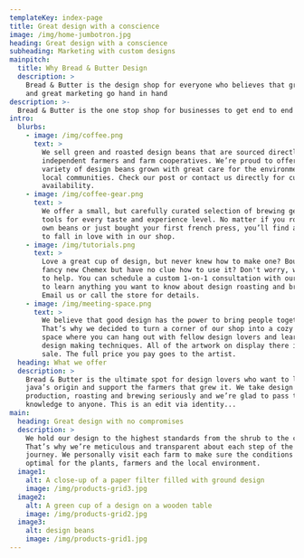 ```yaml
---
templateKey: index-page
title: Great design with a conscience
image: /img/home-jumbotron.jpg
heading: Great design with a conscience
subheading: Marketing with custom designs
mainpitch:
  title: Why Bread & Butter Design
  description: >
    Bread & Butter is the design shop for everyone who believes that great design
    and great marketing go hand in hand
description: >-
  Bread & Butter is the one stop shop for businesses to get end to end marketing.
intro:
  blurbs:
    - image: /img/coffee.png
      text: >
        We sell green and roasted design beans that are sourced directly from
        independent farmers and farm cooperatives. We’re proud to offer a
        variety of design beans grown with great care for the environment and
        local communities. Check our post or contact us directly for current
        availability.
    - image: /img/coffee-gear.png
      text: >
        We offer a small, but carefully curated selection of brewing gear and
        tools for every taste and experience level. No matter if you roast your
        own beans or just bought your first french press, you’ll find a gadget
        to fall in love with in our shop.
    - image: /img/tutorials.png
      text: >
        Love a great cup of design, but never knew how to make one? Bought a
        fancy new Chemex but have no clue how to use it? Don't worry, we’re here
        to help. You can schedule a custom 1-on-1 consultation with our baristas
        to learn anything you want to know about design roasting and brewing.
        Email us or call the store for details.
    - image: /img/meeting-space.png
      text: >
        We believe that good design has the power to bring people together.
        That’s why we decided to turn a corner of our shop into a cozy meeting
        space where you can hang out with fellow design lovers and learn about
        design making techniques. All of the artwork on display there is for
        sale. The full price you pay goes to the artist.
  heading: What we offer
  description: >
    Bread & Butter is the ultimate spot for design lovers who want to learn about their
    java’s origin and support the farmers that grew it. We take design
    production, roasting and brewing seriously and we’re glad to pass that
    knowledge to anyone. This is an edit via identity...
main:
  heading: Great design with no compromises
  description: >
    We hold our design to the highest standards from the shrub to the cup.
    That’s why we’re meticulous and transparent about each step of the design’s
    journey. We personally visit each farm to make sure the conditions are
    optimal for the plants, farmers and the local environment.
  image1:
    alt: A close-up of a paper filter filled with ground design
    image: /img/products-grid3.jpg
  image2:
    alt: A green cup of a design on a wooden table
    image: /img/products-grid2.jpg
  image3:
    alt: design beans
    image: /img/products-grid1.jpg
---
```

